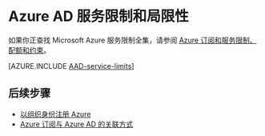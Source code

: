<properties 
	pageTitle="Azure AD 服务限制和局限性" 
	description="Azure Active Directory 服务的使用限制和其他服务限制。" 
	services="active-directory" 
	documentationCenter="" 
	authors="curtand"
	manager="stevenpo"
	editor=""/>

<tags 
	ms.service="active-directory" 
	ms.date="04/26/2016"
	wacn.date="08/22/2016"/>

# Azure AD 服务限制和局限性

如果你正查找 Microsoft Azure 服务限制全集，请参阅 [Azure 订阅和服务限制、配额和约束](/documentation/articles/azure-subscription-service-limits/)。

[AZURE.INCLUDE [AAD-service-limits](../../includes/active-directory-service-limits-include.md)]

## 后续步骤
- [以组织身份注册 Azure](/documentation/articles/sign-up-organization/)
- [Azure 订阅与 Azure AD 的关联方式](/documentation/articles/active-directory-how-subscriptions-associated-directory/)

<!---HONumber=Mooncake_0620_2016-->